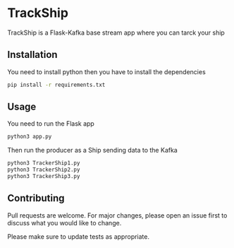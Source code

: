 # TrackShip

TrackShip is a Flask-Kafka base stream app where you can tarck your ship 

## Installation

You need to install python then you have to install the dependencies 
```bash
pip install -r requirements.txt 
```

## Usage

You need to run the Flask app

```bash
python3 app.py
```

Then run the producer as a Ship sending data to the Kafka

```bash
python3 TrackerShip1.py
python3 TrackerShip2.py
python3 TrackerShip3.py
```
## Contributing
Pull requests are welcome. For major changes, please open an issue first to discuss what you would like to change.

Please make sure to update tests as appropriate.
